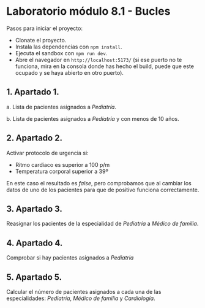 # Laboratorio módulo 8.1 - Bucles

Pasos para iniciar el proyecto:

- Clonate el proyecto.
- Instala las dependencias con `npm install`.
- Ejecuta el sandbox con `npm run dev`.
- Abre el navegador en `http://localhost:5173/` (si ese puerto no te funciona, mira en la consola donde has hecho el build, puede que este ocupado y se haya abierto en otro puerto).

## 1. Apartado 1.

a. Lista de pacientes asignados a _Pediatría_.

b. Lista de pacientes asignados a _Pediatría_ y con menos de 10 años.

## 2. Apartado 2.

Activar protocolo de urgencia si:

- Ritmo cardiaco es superior a 100 p/m
- Temperatura corporal superior a 39º

En este caso el resultado es _false_, pero comprobamos que al cambiar los datos de uno de los pacientes para que de positivo funciona correctamente.

## 3. Apartado 3.

Reasignar los pacientes de la especialidad de _Pediatría_ a _Médico de familia_.

## 4. Apartado 4.

Comprobar si hay pacientes asignados a _Pediatria_

## 5. Apartado 5.

Calcular el número de pacientes asignados a cada una de las especialidades: _Pediatría_, _Médico de familia_ y _Cardiología_.
